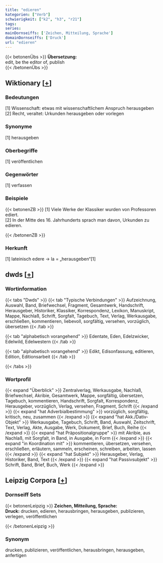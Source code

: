 ```yaml
---
title: "edieren"
kategorien: ["Verb"]
schwierigkeit: ["k2", "h3", "r21"]
tags:
series:
mainDornseiffs: ['Zeichen, Mitteilung, Sprache']
domainDornseiffs: ['Druck']
url: "edieren"
---
```


{{< betonenÜbs >}}
**Übersetzung:**  
edit, be the editor of, publish  
{{< /betonenÜbs >}}

## Wiktionary [[+](https://de.wiktionary.org/wiki/edieren)]

### Bedeutungen
[1] Wissenschaft: etwas mit wissenschaftlichem Anspruch herausgeben  
[2] Recht, veraltet: Urkunden herausgeben oder vorlegen  

### Synonyme
[1] herausgeben  

### Oberbegriffe
[1] veröffentlichen  

### Gegenwörter
[1] verfassen  

### Beispiele
{{< betonenZB >}}
[1] Viele Werke der Klassiker wurden von Professoren ediert.  
[2] In der Mitte des 16. Jahrhunderts sprach man davon, Urkunden zu edieren.  

{{< /betonenZB >}}
### Herkunft
[1] lateinisch edere → la = „herausgeben“[1]  



## dwds [[+](https://www.dwds.de/wb/edieren)]

### Wortinformation
{{< tabs "Dwds" >}}
{{< tab "Typische Verbindungen" >}}
Aufzeichnung, Auswahl, Band, Briefwechsel, Fragment, Gesamtwerk, Handschrift, Herausgeber, Historiker, Klassiker, Korrespondenz, Lexikon, Manuskript, Mappe, Nachlaß, Schrift, Sorgfalt, Tagebuch, Text, Verlag, Werkausgabe, erschließen, kommentieren, liebevoll, sorgfältig, versehen, vorzüglich, übersetzen
{{< /tab >}}

{{< tab "alphabetisch vorangehend" >}}
Edentate, Eden, Edelzwicker, Edelwild, Edelwestern
{{< /tab >}}

{{< tab "alphabetisch vorangehend" >}}
Edikt, Edisonfassung, editieren, Edition, Editionsarbeit
{{< /tab >}}

{{< /tabs >}}

### Wortprofil
{{< expand "Überblick" >}} Zentralverlag, Werkausgabe, Nachlaß, Briefwechsel, Akribie, Gesamtwerk, Mappe, sorgfältig, übersetzen, Tagebuch, kommentieren, Handschrift, Sorgfalt, Korrespondenz, Herausgeber, vorzüglich, Verlag, versehen, Fragment, Schrift {{< /expand >}}
{{< expand "hat Adverbialbestimmung" >}} vorzüglich, sorgfältig, kritisch, neu, zusammen {{< /expand >}}
{{< expand "hat Akk./Dativ-Objekt" >}} Werkausgabe, Tagebuch, Schrift, Band, Auswahl, Zeitschrift, Text, Verlag, Akte, Ausgabe, Werk, Dokument, Brief, Buch, Reihe {{< /expand >}}
{{< expand "hat Präpositionalgruppe" >}} mit Akribie, aus Nachlaß, mit Sorgfalt, in Band, in Ausgabe, in Form {{< /expand >}}
{{< expand "in Koordination mit" >}} kommentieren, übersetzen, versehen, erschließen, erläutern, sammeln, erscheinen, schreiben, arbeiten, lassen {{< /expand >}}
{{< expand "hat Subjekt" >}} Herausgeber, Verlag, Historiker, Band, Text {{< /expand >}}
{{< expand "hat Passivsubjekt" >}} Schrift, Band, Brief, Buch, Werk {{< /expand >}}

## Leipzig Corpora [[+](https://corpora.uni-leipzig.de/en/res?word=edieren&corpusId=deu_newscrawl-public_2018)]

### Dornseiff Sets
{{< betonenLeipzig >}}
**Zeichen, Mitteilung, Sprache:**  
**Druck:** drucken, edieren, herausbringen, herausgeben, publizieren, verlegen, veröffentlichen  

{{< /betonenLeipzig >}}

### Synonym
drucken, publizieren, veröffentlichen, herausbringen, herausgeben, anfertigen

